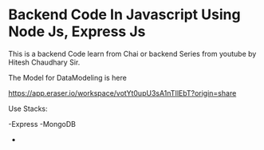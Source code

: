 # Backend Code In Javascript Using Node Js, Express Js

This is a backend Code learn from Chai or backend Series from youtube by Hitesh Chaudhary Sir.

The Model for DataModeling is here

https://app.eraser.io/workspace/votYt0upU3sA1nTIlEbT?origin=share

Use Stacks:

-Express
-MongoDB

-
